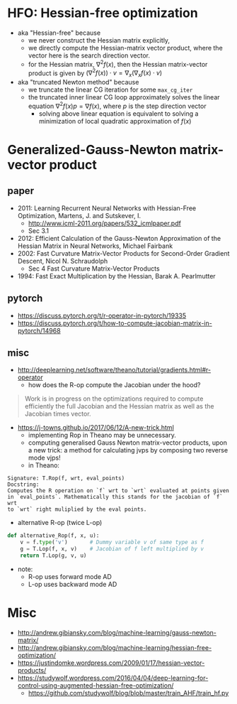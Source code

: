 # HFO: Hessian-free optimization
* aka "Hessian-free" because 
  * we never construct the Hessian matrix explicitly, 
  * we directly compute the Hessian-matrix vector product, where the vector here is the search direction vector.
  * for the Hessian matrix, $\nabla^2 f(x)$, then the Hessian matrix-vector product is given by
    $\big(\nabla^2 f(x) \big) \cdot v = \nabla_x \big( \nabla_x f(x) \cdot v \big)$
* aka "truncated Newton method" because
  * we truncate the linear CG iteration for some `max_cg_iter`
  * the truncated inner linear CG loop approximately solves the linear equation 
    $\nabla^2 f(x) p = \nabla f(x)$, where $p$ is the step direction vector
    * solving above linear equation is equivalent to solving a minimization of local quadratic approximation of $f(x)$
  
# Generalized-Gauss-Newton matrix-vector product
## paper
* 2011: Learning Recurrent Neural Networks with Hessian-Free Optimization, Martens, J. and Sutskever, I.
  * http://www.icml-2011.org/papers/532_icmlpaper.pdf
  * Sec 3.1
* 2012: Efficient Calculation of the Gauss-Newton Approximation of the Hessian Matrix in Neural Networks, Michael Fairbank
* 2002: Fast Curvature Matrix-Vector Products for Second-Order Gradient Descent, Nicol N. Schraudolph
  * Sec 4 Fast Curvature Matrix-Vector Products
* 1994: Fast Exact Multiplication by the Hessian, Barak A. Pearlmutter 

## pytorch
* https://discuss.pytorch.org/t/r-operator-in-pytorch/19335
* https://discuss.pytorch.org/t/how-to-compute-jacobian-matrix-in-pytorch/14968

## misc
* http://deeplearning.net/software/theano/tutorial/gradients.html#r-operator
  * how does the R-op compute the Jacobian under the hood?
> Work is in progress on the optimizations required to compute efficiently the full Jacobian and the Hessian matrix as well as the Jacobian times vector.
* https://j-towns.github.io/2017/06/12/A-new-trick.html
  * implementing Rop in Theano may be unnecessary.
  * computing generalised Gauss Newton matrix-vector products, upon a new trick: 
    a method for calculating jvps by composing two reverse mode vjps!
  * in Theano:
```
Signature: T.Rop(f, wrt, eval_points)
Docstring:
Computes the R operation on `f` wrt to `wrt` evaluated at points given
in `eval_points`. Mathematically this stands for the jacobian of `f` wrt
to `wrt` right muliplied by the eval points.  
```
  * alternative R-op (twice L-op)
```py
def alternative_Rop(f, x, u):
    v = f.type('v')       # Dummy variable v of same type as f
    g = T.Lop(f, x, v)    # Jacobian of f left multiplied by v
    return T.Lop(g, v, u)
```    
  * note: 
    * R-op uses forward mode AD
    * L-op uses backward mode AD
    
# Misc
* http://andrew.gibiansky.com/blog/machine-learning/gauss-newton-matrix/
* http://andrew.gibiansky.com/blog/machine-learning/hessian-free-optimization/
* https://justindomke.wordpress.com/2009/01/17/hessian-vector-products/
* https://studywolf.wordpress.com/2016/04/04/deep-learning-for-control-using-augmented-hessian-free-optimization/
  * https://github.com/studywolf/blog/blob/master/train_AHF/train_hf.py
